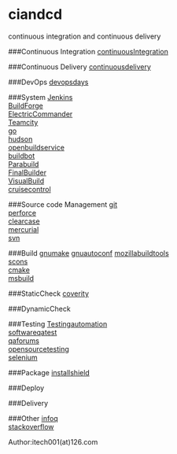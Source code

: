 ciandcd
=======
continuous integration and continuous delivery

###Continuous Integration
[continuousIntegration](http://martinfowler.com/articles/continuousIntegration.html)  

###Continuous Delivery
[continuousdelivery](http://continuousdelivery.com)  

###DevOps
[devopsdays](http://www.devopsdays.org)  

###System
[Jenkins](http://jenkins-ci.org)  
[BuildForge](https://jazz.net/downloads/rational-build-forge)  
[ElectricCommander](http://www.electric-cloud.com/products/electriccommander.php)  
[Teamcity](http://www.jetbrains.com/teamcity/index.html)  
[go](http://www.go.cd)  
[hudson](http://hudson-ci.org)  
[openbuildservice](http://openbuildservice.org)  
[buildbot](http://trac.buildbot.net)   
[Parabuild](http://www.viewtier.com/index.htm)  
[FinalBuilder](https://www.finalbuilder.com/)  
[VisualBuild](http://www.kinook.com/VisBuildPro)  
[cruisecontrol](http://www.cruisecontrolnet.org)  

###Source code Management
[git](http://git-scm.com)  
[perforce](http://www.perforce.com)  
[clearcase]()  
[mercurial](http://mercurial.selenic.com)  
[svn](http://subversion.apache.org)  


###Build
[gnumake](http://www.gnu.org/software/make)
[gnuautoconf](http://www.gnu.org/software/autoconf)
[mozillabuildtools](https://developer.mozilla.org/en-US/docs/Mozilla/Developer_guide/Build_Instructions)  
[scons](http://www.scons.org)  
[cmake](http://www.cmake.org)  
[msbuild](http://msdn.microsoft.com/en-us/library/dd393574.aspx)  

###StaticCheck
[coverity](http://www.coverity.com/)  

###DynamicCheck

###Testing
[Testingautomation](http://en.wikipedia.org/wiki/Test_automation)  
[softwareqatest](http://www.softwareqatest.com)  
[qaforums](http://www.qaforums.com)  
[opensourcetesting](http://www.opensourcetesting.org)  
[selenium](http://www.seleniumhq.org)  


###Package
[installshield](http://www.installshield.com)  

###Deploy

###Delivery

###Other
[infoq](http://www.infoq.com)  
[stackoverflow](http://stackoverflow.com)  


Author:itech001(at)126.com



